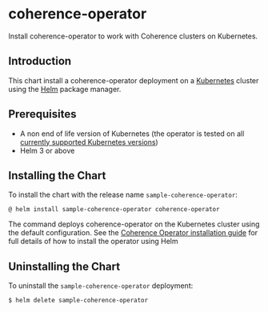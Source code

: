 <!--
  Copyright 2020, 2025, Oracle Corporation and/or its affiliates.
  Licensed under the Universal Permissive License v 1.0 as shown at
  http://oss.oracle.com/licenses/upl.
-->

# coherence-operator
Install coherence-operator to work with Coherence clusters on Kubernetes.

## Introduction

This chart install a coherence-operator deployment on a 
[Kubernetes](https://kubernetes.io) cluster using the [Helm](https://helm.sh)
package manager.

## Prerequisites
* A non end of life version of Kubernetes (the operator is tested on all [currently supported Kubernetes versions](https://kubernetes.io/releases/))
* Helm 3 or above

## Installing the Chart
To install the chart with the release name `sample-coherence-operator`:

```
@ helm install sample-coherence-operator coherence-operator
```

The command deploys coherence-operator on the Kubernetes cluster using the
default configuration. 
See the [Coherence Operator installation guide](https://docs.coherence.community/coherence-operator/docs/latest/docs/installation/012_install_helm)
for full details of how to 
install the operator using Helm

## Uninstalling the Chart
To uninstall the `sample-coherence-operator` deployment:

```
$ helm delete sample-coherence-operator
```

